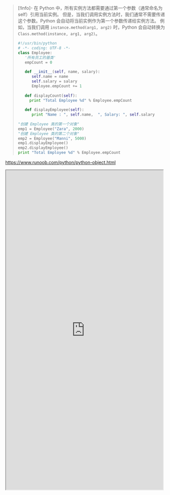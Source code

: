 > [!Info]- 在 Python 中，所有实例方法都需要通过第一个参数（通常命名为 self）引用当前实例。
> 但是，当我们调用实例方法时，我们通常不需要传递这个参数。Python 会自动将当前实例作为第一个参数传递给实例方法。
> 例如，当我们调用 `instance.method(arg1, arg2)` 时，Python 会自动转换为 `Class.method(instance, arg1, arg2)`。
> ```python
> #!/usr/bin/python
> # -*- coding: UTF-8 -*-
> class Employee:
>    '所有员工的基类'
>    empCount = 0
>  
>    def __init__(self, name, salary):
>       self.name = name
>       self.salary = salary
>       Employee.empCount += 1
>    
>    def displayCount(self):
>      print "Total Employee %d" % Employee.empCount
>  
>    def displayEmployee(self):
>       print "Name : ", self.name,  ", Salary: ", self.salary
>  
> "创建 Employee 类的第一个对象"
> emp1 = Employee("Zara", 2000)
> "创建 Employee 类的第二个对象"
> emp2 = Employee("Manni", 5000)
> emp1.displayEmployee()
> emp2.displayEmployee()
> print "Total Employee %d" % Employee.empCount
> ```


https://www.runoob.com/python/python-object.html
<iframe width=98% height=1000 src="https://www.runoob.com/python/python-object.html"/>

